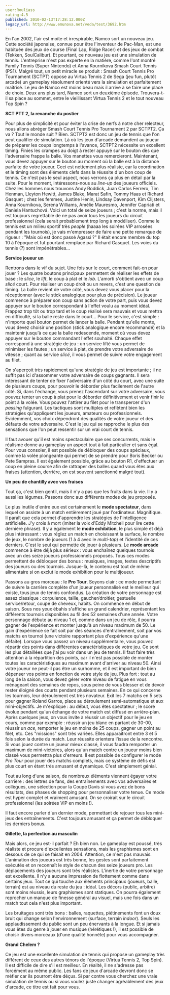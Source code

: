 ```yaml
---
user:Rouliass
rating:4.5
published: 2010-02-13T17:28:12.000Z
legacy_url: http://www.emunova.net/veda/test/3692.htm
---
```

En l'an 2002, l'air est moite et irrespirable, Namco sort un nouveau jeu. Cette société japonaise, connue pour être l'inventeur de Pac-Man, est une habituée des jeux de course (Final Lap, Ridge Racer) et des jeux de combat (Tekken, SoulCalibur). Et pourtant, ce nouveau jeu est une simulation de tennis. L'entreprise n'est pas experte en la matière, comme l'ont montré Family Tennis (Super Nintendo) et Anna Kournikova Smash Court Tennis (PS1). Malgré tout, un petit miracle se produit : Smash Court Tennis Pro Tournament (SCTPT) oppose au Virtua Tennis 2 de Sega (jeu fun, plutôt arcade) un gameplay résolument orienté vers la simulation et parfaitement maîtrisé. Le jeu de Namco est moins beau mais il arrive à se faire une place de choix. Deux ans plus tard, Namco sort un deuxième épisode. Trouvera-t-il sa place au sommet, entre le vieillissant Virtua Tennis 2 et le tout nouveau Top Spin ?  

  

**SCT PTT 2, la revanche du postier**  

  

Pour plus de simplicité et pour éviter la crise de nerfs à notre cher relecteur, nous allons abréger Smash Court Tennis Pro Tournament 2 par SCTPT2\. Ça va ? Tout le monde suit ? Bien. SCTPT2 est donc un jeu de tennis que l'on peut qualifier de simulation. Là où les jeux d'arcade demandent au joueur de préparer les coups longtemps à l'avance, SCTPT2 nécessite un excellent timing. Finies les crampes au doigt à rester appuyé sur le bouton dès que l'adversaire frappe la balle. Vos manettes vous remercieront. Maintenant, vous devez appuyer sur le bouton au moment où la balle est à la distance parfaite de votre joueur. Ceci est nettement plus réaliste, car la coordination et le timing sont des éléments clefs dans la réussite d'un bon coup de tennis. Ce n'est pas le seul aspect, nous verrons ça plus en détail par la suite. Pour le moment, intéressons-nous au _line-up_ des joueurs officiels. Chez les hommes nous trouvons Andy Roddick, Juan Carlos Ferrero, Tim Henman, Lleyton Hewitt, James Blake, Marat Safin, Tommy Haas et Richard Gasquet ; chez les femmes, Justine Henin, Lindsay Davenport, Kim Clijsters, Anna Kournikova, Serena Williams, Amélie Mauresmo, Jennifer Capriati et Daniela Hantuchová. Voici un total de seize joueurs ; c'est la norme, mais il est toujours regrettable de ne pas avoir tous les joueurs du circuit professionnel (cela serait probablement trop long à modéliser). Comme le tennis est un milieu sportif très _people_ (haaaa les soirées VIP arrosées pendant les tournois), je vais m'empresser de faire une petite remarque de rigueur : "Mais où est donc passé Agassi ?" Il était encore membre du top 10 à l'époque et fut pourtant remplacé par Richard Gasquet. Les voies du tennis (?) sont impénétrables...  

  

**Service joueur un**  

  

Rentrons dans le vif du sujet. Une fois sur le court, comment fait-on pour jouer ? Les quatre boutons principaux permettent de réaliser les effets de base : le _slice_, le _lift_, le coup à plat et le _lob_. L'amorti s'obtient avec un coup _slicé_ court. Pour réaliser un coup droit ou un revers, c'est une question de timing. La balle revient de votre côté, vous devez vous placer pour la réceptionner (avec le stick analogique pour plus de précision). Le joueur commence à préparer son coup sans action de votre part, puis vous devez appuyer sur le bouton correspondant à l'effet voulu au moment idéal. Frappez trop tôt ou trop tard et le coup réalisé sera mauvais et vous mettra en difficulté, si la balle reste dans le court... Pour le service, c'est simple : n'importe quel bouton permet de lancer la balle. Pendant qu'elle monte, vous devez choisir une position (stick analogique encore recommandé) et la maintenir jusqu'à ce que la balle redescende, moment où vous devez appuyer sur le bouton commandant l'effet souhaité. Chaque effet correspond à une stratégie de jeu : un service lifté vous permet de minimiser les fautes ; un service à plat, de prendre votre adversaire de vitesse ; quant au service _slicé_, il vous permet de suivre votre engagement au filet.  

On s'aperçoit très rapidement qu'une stratégie de jeu est importante ; il ne suffit pas ici d'assommer votre adversaire de coups gagnants. Il sera intéressant de tenter de fixer l'adversaire d'un côté du court, avec une suite de plusieurs coups, pour pouvoir le déborder plus facilement de l'autre côté. Si, dans l'échange, vous prenez l'ascendant sur votre adversaire, vous pouvez tenter un coup à plat pour le déborder définitivement et venir finir le point à la volée. Vous pouvez l'attirer au filet pour le transpercer d'un _passing_ fulgurant. Les tactiques sont multiples et reflètent bien les stratégies qu'appliquent les joueurs, amateurs ou professionnels. Évidemment, vos choix dépendront des qualités de votre joueur et des défauts de votre adversaire. C'est le jeu qui se rapproche le plus des sensations que l'on peut ressentir sur un vrai court de tennis.  

Il faut avouer qu'il est moins spectaculaire que ses concurrents, mais le réalisme donne au gameplay un aspect tout à fait particulier et sans égal. Pour vous consoler, il est possible de débloquer des coups spéciaux, comme la volée plongeante qui permet de se prendre pour Boris Becker ou Pete Sampras. Il est également possible, grâce au bouton R1, d'effectuer un coup en pleine course afin de rattraper des balles quand vous êtes aux fraises (attention, derrière, on est souvent sanctionné malgré tout).  

  

**Un peu de chantilly avec vos fraises**  

  

Tout ça, c'est bien gentil, mais il n'y a pas que les fruits dans la vie. Il y a aussi les légumes. Passons donc aux différents modes de jeu proposés.  

Le plus inutile d'entre eux est certainement le __mode spectateur__, dans lequel on assiste à un match entièrement joué par l'ordinateur. Magnifique. Il paraît que cela permet d'apprendre les stratégies de l'intelligence artificielle. J'y crois à mort (imiter la voix d'Eddy Mitchell pour lire cette dernière phrase). Il y a également le __mode exhibition__, le plus simple et déjà plus intéressant : vous réglez un match en choisissant la surface, le nombre de jeux, le nombre de joueurs (1 à 4 avec le _multi-tap_) et l'identité de ces derniers. C'est le seul qui permette de jouer à plusieurs. Le __mode arcade__ commence à être déjà plus sérieux : vous enchaînez quelques tournois avec un des seize joueurs professionnels proposés. Tous ces modes permettent de débloquer des bonus : musiques, images, textes descriptifs des joueurs ou des tournois. Jusque-là, le contenu est tout de même alimentaire si on exclut le mode exhibition pour le multijoueur.  

Passons au gros morceau : le __Pro Tour__. Soyons clair : ce mode permettant de suivre la carrière complète d'un joueur personnalisé est le meilleur qui existe, tous jeux de tennis confondus. La création de votre personnage est assez classique : corpulence, taille, gaucher/droitier, gestuelle service/retour, coupe de cheveux, habits. On commence en début de saison. Sous nos yeux ébahis s'affiche un grand calendrier, représentant les différents tournois disponibles au fil des 52 semaines d'une année. Votre personnage débute au niveau 1 et, comme dans un jeu de rôle, il pourra gagner de l'expérience et monter jusqu'à un niveau maximum de 50\. Le gain d'expérience se fait soit par des séances d'entraînement, soit par vos matchs en tournoi (une victoire rapportant plus d'expérience qu'une défaite). Lorsque vous passez un niveau supplémentaire, vous pouvez répartir des points dans différentes caractéristiques de votre jeu. Ce sont les plus détaillées que j'ai pu voir dans un jeu de tennis. Il faut faire très attention à la répartition des points, car il n'est pas possible de monter toutes les caractéristiques au maximum avant d'arriver au niveau 50\. Ainsi votre joueur ne peut-il pas être un surhomme, et il est important de bien dépenser vos points en fonction de votre style de jeu. Plus fort : tout au long de la saison, vous devez gérer votre niveau de fatigue en vous ménageant des semaines de repos, sous peine de vous blesser et de devoir rester éloigné des courts pendant plusieurs semaines. En ce qui concerne les tournois, leur déroulement est très novateur. Exit les 7 matchs en 5 sets pour gagner Roland Garros, place au déroulement semi-automatique et aux mini-objectifs. Je m'explique : au début, vous êtes spectateur ; le score évolue pendant qu'un échange de votre match est diffusé en arrière-plan. Après quelques jeux, on vous invite à réussir un objectif pour le jeu en cours, comme par exemple : réussir un jeu blanc en partant de 30-00, réussir un _ace_, remporter le jeu en moins de 25 coups, gagner un point au filet, etc. Ces "missions" sont très variées. Elles apparaîtront entre 3 et 5 fois selon la durée du match. Leur réussite orientera l'issue de la rencontre. Si vous jouez contre un joueur mieux classé, il vous faudra remporter un maximum de mini-victoires, alors qu'un match contre un joueur moins bien classé vous permettra plus d'erreurs. Il est possible de configurer le mode _Pro Tour_ pour jouer des matchs complets, mais ce système de défis est plus court en étant très amusant et dynamique. C'est simplement génial.  

Tout au long d'une saison, de nombreux éléments viennent égayer votre carrière : des lettres de fans, des entraînements avec vos adversaires et collègues, une sélection pour la Coupe Davis si vous avez de bons résultats, des phases de shopping pour personnaliser votre tenue. Ce mode est hyper complet et vraiment amusant. On se croirait sur le circuit professionnel (les soirées VIP en moins !).  

Il faut encore parler d'un dernier mode, permettant de rejouer tous les mini-jeux des entraînements. C'est toujours amusant et ça permet de débloquer les derniers bonus.  

  

**Gillette, la perfection au masculin**  

  

Mais alors, ce jeu est-il parfait ? Eh bien non. Le gameplay est poussé, très réaliste et procure d'excellentes sensations, mais les graphismes sont en dessous de ce qui se faisait en 2004\. Attention, ce n'est pas mauvais. L'animation des joueurs est très bonne, les gestes sont parfaitement exécutés et on reconnaît le style de chacun des seize joueurs pro. Les déplacements des joueurs sont très réalistes. L'inertie de votre personnage est excellente. Il n'y a aucune impression de flottement comme dans certains jeux. Tout ce qui touche aux éléments principaux (joueurs, balle, terrain) est au niveau du reste du jeu : idéal. Les décors (public, arbitre) sont moins réussis, leurs graphismes sont statiques. On pourra également reprocher un manque de finesse général au visuel, mais une fois dans un match tout cela n'est plus important.  

Les bruitages sont très bons : balles, raquettes, piétinements font un doux bruit qui change selon l'environnement (surface, terrain _indoor_). Seuls les applaudissement du public sont un peu énervants à la longue. Et si jamais vous êtes du genre à jouer en musique (hérétiques !), il est possible de choisir divers morceaux (d'une qualité honnête) pour vous accompagner.  

  

**Grand Chelem ?**  

  

Ce jeu est une excellente simulation de tennis qui propose un gameplay très différent de ceux des autres ténors de l'époque (Virtua Tennis 2, Top Spin). Il est difficile de dire s'il est meilleur. En réalité, il ne s'adresse pas forcément au même public. Les fans de jeux d'arcade devront donc se méfier car ils pourront être déçus. Si par contre vous cherchez une vraie simulation de tennis ou si vous voulez juste changer agréablement des jeux d'arcade, ce titre est fait pour vous.